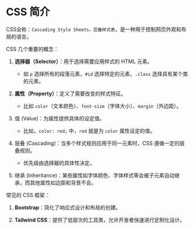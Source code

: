 # CSS 简介

CSS全称：`Cascading Style Sheets，层叠样式表`，是一种用于控制网页外观和布局的语言。

CSS 几个重要的概念：

1. **选择器（Selector）**：用于选择需要应用样式的 HTML 元素。
   - 如 `p` 选择所有的段落元素，`#id` 选择特定的元素，`.class` 选择具有某个类的元素。

2. **属性（Property）**：定义了需要改变的样式特征。
   - 比如 `color`（文本颜色）、`font-size`（字体大小）、`margin`（外边距）。

3. 值 (Value)：为属性提供具体的设定值。
   - 比如，`color: red;` 中，`red` 就是为 `color` 属性设定的值。
4. 层叠 (Cascading)：当多个样式规则应用于同一元素时，CSS 遵循一定的层叠规则。
   - 优先级由选择器的具体性决定。
5. 继承 (Inheritance)：某些属性如字体颜色、字体样式等会被子元素自动继承，而其他属性如边距和背景不会。

常见的 CSS 框架：

1. **Bootstrap**：简化了响应式设计和布局的创建。

2. **Tailwind CSS**：提供了低层次的工具类，允许开发者快速进行定制化设计。